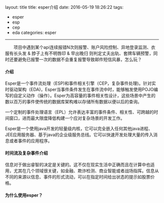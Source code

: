 layout: title
title: esper介绍
date: 2016-05-19 18:26:22
tags:
- esper
- esp
- cep
- eda
categories: esper
---

　　项目中遇到某个api连续报错N次则报警、账户风险控制、异地登录监测、衣服有长头发 & 脖子上有不明唇印 & 早出晚归 则判定丈夫出轨、套牌车辆预警，同时还要避免已报警一次的数据不会重复报警导致邮件短信风暴，怎么玩？

#### 介绍
Esper是一个事件流处理（ESP)和事件相关引擎（CEP，复杂事件处理)。针对实时驱动架构（EDA)，Esper当事件条件发生在事件流中时，能够触发使用POJO编写的自定义动作（操作）。Esper为高容量的事件相关性设计，这些场景中产生的数以百万的事件使传统的数据库架构难以存储所有数据以便以后的查询。

一个定制的事件处理语言（EPL）允许表达丰富的事件条件、相关性、可跨越的时间窗口，进而最大限度降低构建一个应对复杂场景的开发工作。

Esper是一个使用java开发的轻量级内核，它可以完全嵌入任何其他java进程、JEE应用服务器、基于java的企业级服务总线。它可以快速开发处理大量的传入消息或者事件的应用程序。

#### 时间流及复杂事件介绍
信息对于做出睿智的决定是关键的。这不仅在现实生活中正确而且在计算中也适用，尤其在几个领域很关键，如金融、欺诈检测、商业智能或者战场指挥。信息从不同的来源以信息、事件的形式流动，可以在指定时间给出状态的提示如股票价格。

#### 为什么使用esper？
